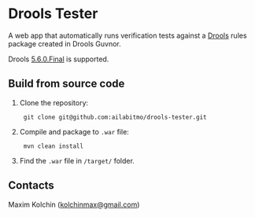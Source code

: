 Drools Tester
=============

A web app that automatically runs verification tests against a [Drools](http://www.drools.org/) rules package created in Drools Guvnor.

Drools [5.6.0.Final](http://download.jboss.org/drools/release/5.6.0.Final/) is supported.

Build from source code
-------------
1. Clone the repository:

        git clone git@github.com:ailabitmo/drools-tester.git

2. Compile and package to `.war` file:

        mvn clean install

3. Find the `.war` file in `/target/` folder.


Contacts
-------------
Maxim Kolchin (kolchinmax@gmail.com)
